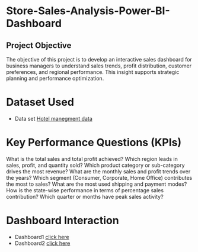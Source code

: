 # Store-Sales-Analysis-Power-BI-Dashboard
## Project Objective
The objective of this project is to develop an interactive sales dashboard for business managers to understand sales trends, profit distribution, customer preferences, and regional performance. This insight supports strategic planning and performance optimization.
# Dataset Used
- Data set <a href="https://github.com/Sradha12/Store-Sales-Analysis-Power-BI-Dashboard/blob/main/Store%20sales%20data.pbix">Hotel manegment data<a/>
# Key Performance Questions (KPIs)
What is the total sales and total profit achieved?
Which region leads in sales, profit, and quantity sold?
Which product category or sub-category drives the most revenue?
What are the monthly sales and profit trends over the years?
Which segment (Consumer, Corporate, Home Office) contributes the most to sales?
What are the most used shipping and payment modes?
How is the state-wise performance in terms of percentage sales contribution?
Which quarter or months have peak sales activity?
# Dashboard Interaction
- Dashboard1 <a href="https://github.com/Sradha12/Store-Sales-Analysis-Power-BI-Dashboard/blob/main/Screenshot%20(26).png"> click here <a/>
- Dashboard2 <a href="https://github.com/Sradha12/Store-Sales-Analysis-Power-BI-Dashboard/blob/main/Screenshot%20(27).png"> click here <a/>
